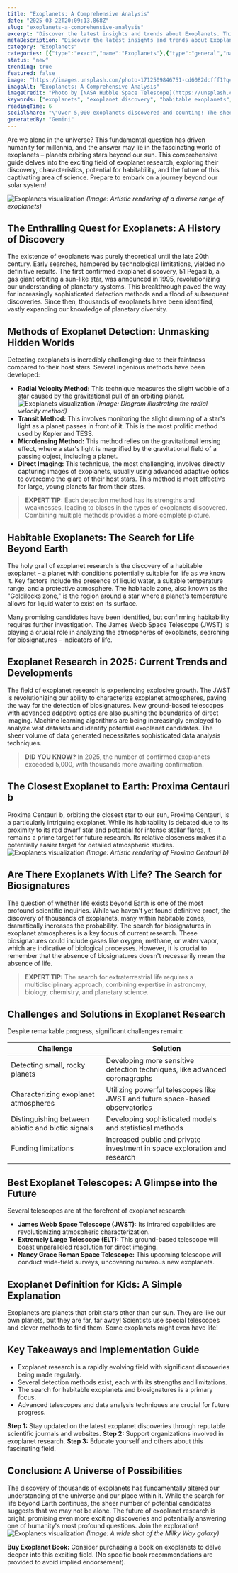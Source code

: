 ```yaml
---
title: "Exoplanets: A Comprehensive Analysis"
date: "2025-03-22T20:09:13.868Z"
slug: "exoplanets-a-comprehensive-analysis"
excerpt: "Discover the latest insights and trends about Exoplanets. This comprehensive guide covers everything you need to know about Exoplanets in 2025."
metaDescription: "Discover the latest insights and trends about Exoplanets. This comprehensive guide covers everything you need to know about Exoplanets in 2025."
category: "Exoplanets"
categories: [{"type":"exact","name":"Exoplanets"},{"type":"general","name":"Astronomy"},{"type":"medium","name":"Astrophysics"},{"type":"specific","name":"Radial Velocity"},{"type":"niche","name":"Doppler Spectroscopy"}]
status: "new"
trending: true
featured: false
image: "https://images.unsplash.com/photo-1712509846751-cd6082dcfff1?q=85&w=1200&fit=max&fm=webp&auto=compress"
imageAlt: "Exoplanets: A Comprehensive Analysis"
imageCredit: "Photo by [NASA Hubble Space Telescope](https://unsplash.com/@hubblespacetelescope) on Unsplash"
keywords: ["exoplanets", "exoplanet discovery", "habitable exoplanets", "how to find exoplanets", "exoplanet research", "best exoplanet telescopes", "buy exoplanet book", "exoplanet definition for kids", "are there exoplanets with life", "closest exoplanet to earth"]
readingTime: 6
socialShare: "\"Over 5,000 exoplanets discovered—and counting! The sheer scale of planetary diversity beyond our solar system is breathtaking and hints at a universe teeming with possibilities.\""
generatedBy: "Gemini"
---
```




Are we alone in the universe? This fundamental question has driven humanity for millennia, and the answer may lie in the fascinating world of exoplanets – planets orbiting stars beyond our sun.  This comprehensive guide delves into the exciting field of exoplanet research, exploring their discovery, characteristics, potential for habitability, and the future of this captivating area of science.  Prepare to embark on a journey beyond our solar system!

![Exoplanets visualization](https://images.unsplash.com/photo-1709403906892-c6c2cb29f981?q=85&w=1200&fit=max&fm=webp&auto=compress) *(Image: Artistic rendering of a diverse range of exoplanets)*

##  The Enthralling Quest for Exoplanets: A History of Discovery

The existence of exoplanets was purely theoretical until the late 20th century.  Early searches, hampered by technological limitations, yielded no definitive results.  The first confirmed exoplanet discovery, 51 Pegasi b, a gas giant orbiting a sun-like star, was announced in 1995, revolutionizing our understanding of planetary systems. This breakthrough paved the way for increasingly sophisticated detection methods and a flood of subsequent discoveries.  Since then, thousands of exoplanets have been identified, vastly expanding our knowledge of planetary diversity.

##  Methods of Exoplanet Detection: Unmasking Hidden Worlds

Detecting exoplanets is incredibly challenging due to their faintness compared to their host stars.  Several ingenious methods have been developed:

* **Radial Velocity Method:** This technique measures the slight wobble of a star caused by the gravitational pull of an orbiting planet.  ![Exoplanets visualization](https://images.unsplash.com/photo-1712511630951-9ca1c4c3eaba?q=85&w=1200&fit=max&fm=webp&auto=compress) *(Image: Diagram illustrating the radial velocity method)*
* **Transit Method:** This involves monitoring the slight dimming of a star's light as a planet passes in front of it. This is the most prolific method used by Kepler and TESS.
* **Microlensing Method:** This method relies on the gravitational lensing effect, where a star's light is magnified by the gravitational field of a passing object, including a planet.
* **Direct Imaging:**  This technique, the most challenging, involves directly capturing images of exoplanets, usually using advanced adaptive optics to overcome the glare of their host stars.  This method is most effective for large, young planets far from their stars.

> **EXPERT TIP:** Each detection method has its strengths and weaknesses, leading to biases in the types of exoplanets discovered. Combining multiple methods provides a more complete picture.

##  Habitable Exoplanets: The Search for Life Beyond Earth

The holy grail of exoplanet research is the discovery of a habitable exoplanet – a planet with conditions potentially suitable for life as we know it.  Key factors include the presence of liquid water, a suitable temperature range, and a protective atmosphere.  The habitable zone, also known as the "Goldilocks zone," is the region around a star where a planet's temperature allows for liquid water to exist on its surface.

Many promising candidates have been identified, but confirming habitability requires further investigation. The James Webb Space Telescope (JWST) is playing a crucial role in analyzing the atmospheres of exoplanets, searching for biosignatures – indicators of life.

##  Exoplanet Research in 2025: Current Trends and Developments

The field of exoplanet research is experiencing explosive growth.  The JWST is revolutionizing our ability to characterize exoplanet atmospheres, paving the way for the detection of biosignatures.  New ground-based telescopes with advanced adaptive optics are also pushing the boundaries of direct imaging.  Machine learning algorithms are being increasingly employed to analyze vast datasets and identify potential exoplanet candidates.  The sheer volume of data generated necessitates sophisticated data analysis techniques.

> **DID YOU KNOW?**  In 2025, the number of confirmed exoplanets exceeded 5,000, with thousands more awaiting confirmation.

##  The Closest Exoplanet to Earth: Proxima Centauri b

Proxima Centauri b, orbiting the closest star to our sun, Proxima Centauri, is a particularly intriguing exoplanet.  While its habitability is debated due to its proximity to its red dwarf star and potential for intense stellar flares, it remains a prime target for future research.  Its relative closeness makes it a potentially easier target for detailed atmospheric studies.  ![Exoplanets visualization](https://images.unsplash.com/photo-1712509846751-cd6082dcfff1?q=85&w=1200&fit=max&fm=webp&auto=compress) *(Image: Artistic rendering of Proxima Centauri b)*

##  Are There Exoplanets With Life? The Search for Biosignatures

The question of whether life exists beyond Earth is one of the most profound scientific inquiries.  While we haven't yet found definitive proof, the discovery of thousands of exoplanets, many within habitable zones, dramatically increases the probability.  The search for biosignatures in exoplanet atmospheres is a key focus of current research.  These biosignatures could include gases like oxygen, methane, or water vapor, which are indicative of biological processes.  However, it is crucial to remember that the absence of biosignatures doesn't necessarily mean the absence of life.

> **EXPERT TIP:**  The search for extraterrestrial life requires a multidisciplinary approach, combining expertise in astronomy, biology, chemistry, and planetary science.

##  Challenges and Solutions in Exoplanet Research

Despite remarkable progress, significant challenges remain:

| Challenge                     | Solution                                                                 |
|------------------------------|-----------------------------------------------------------------------------|
| Detecting small, rocky planets | Developing more sensitive detection techniques, like advanced coronagraphs  |
| Characterizing exoplanet atmospheres | Utilizing powerful telescopes like JWST and future space-based observatories |
| Distinguishing between abiotic and biotic signals | Developing sophisticated models and statistical methods                       |
| Funding limitations            | Increased public and private investment in space exploration and research     |

##  Best Exoplanet Telescopes:  A Glimpse into the Future

Several telescopes are at the forefront of exoplanet research:

* **James Webb Space Telescope (JWST):**  Its infrared capabilities are revolutionizing atmospheric characterization.
* **Extremely Large Telescope (ELT):**  This ground-based telescope will boast unparalleled resolution for direct imaging.
* **Nancy Grace Roman Space Telescope:**  This upcoming telescope will conduct wide-field surveys, uncovering numerous new exoplanets.

##  Exoplanet Definition for Kids: A Simple Explanation

Exoplanets are planets that orbit stars other than our sun.  They are like our own planets, but they are far, far away!  Scientists use special telescopes and clever methods to find them. Some exoplanets might even have life!

##  Key Takeaways and Implementation Guide

* Exoplanet research is a rapidly evolving field with significant discoveries being made regularly.
* Several detection methods exist, each with its strengths and limitations.
* The search for habitable exoplanets and biosignatures is a primary focus.
* Advanced telescopes and data analysis techniques are crucial for future progress.

**Step 1:**  Stay updated on the latest exoplanet discoveries through reputable scientific journals and websites.
**Step 2:**  Support organizations involved in exoplanet research.
**Step 3:**  Educate yourself and others about this fascinating field.

##  Conclusion: A Universe of Possibilities

The discovery of thousands of exoplanets has fundamentally altered our understanding of the universe and our place within it.  While the search for life beyond Earth continues, the sheer number of potential candidates suggests that we may not be alone.  The future of exoplanet research is bright, promising even more exciting discoveries and potentially answering one of humanity's most profound questions.  Join the exploration!  ![Exoplanets visualization](https://images.unsplash.com/photo-1708257105952-ff45589268a5?q=85&w=1200&fit=max&fm=webp&auto=compress) *(Image: A wide shot of the Milky Way galaxy)*

**Buy Exoplanet Book:** Consider purchasing a book on exoplanets to delve deeper into this exciting field. (No specific book recommendations are provided to avoid implied endorsement).


